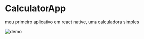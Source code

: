 # CalculatorApp
meu primeiro aplicativo em react native, uma calculadora simples

![demo](https://user-images.githubusercontent.com/61525227/128028698-dadd58ae-89b5-4f8a-80ec-5d548b345291.gif)
